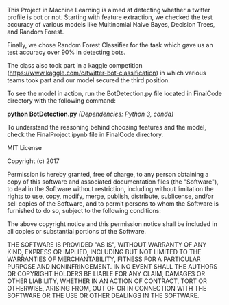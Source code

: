 This Project in Machine Learning is aimed at detecting whether a twitter profile is bot or not. Starting with feature extraction, we checked the test accuracy of various models like Multinomial Naive Bayes, Decision Trees, and Random Forest.

Finally, we chose Random Forest Classifier for the task which gave us an test accuracy over 90% in detecting bots.

The class also took part in a kaggle competition (https://www.kaggle.com/c/twitter-bot-classification) in which various teams took part and our model secured the third position.

To see the model in action, run the BotDetection.py file located in FinalCode directory with the following command:

**python BotDetection.py** *(Dependencies: Python 3, conda)*

To understand the reasoning behind choosing features and the model, check the FinalProject.ipynb file in FinalCode directory.

MIT License

Copyright (c) 2017

Permission is hereby granted, free of charge, to any person obtaining a copy
of this software and associated documentation files (the "Software"), to deal
in the Software without restriction, including without limitation the rights
to use, copy, modify, merge, publish, distribute, sublicense, and/or sell
copies of the Software, and to permit persons to whom the Software is
furnished to do so, subject to the following conditions:

The above copyright notice and this permission notice shall be included in all
copies or substantial portions of the Software.

THE SOFTWARE IS PROVIDED "AS IS", WITHOUT WARRANTY OF ANY KIND, EXPRESS OR
IMPLIED, INCLUDING BUT NOT LIMITED TO THE WARRANTIES OF MERCHANTABILITY,
FITNESS FOR A PARTICULAR PURPOSE AND NONINFRINGEMENT. IN NO EVENT SHALL THE
AUTHORS OR COPYRIGHT HOLDERS BE LIABLE FOR ANY CLAIM, DAMAGES OR OTHER
LIABILITY, WHETHER IN AN ACTION OF CONTRACT, TORT OR OTHERWISE, ARISING FROM,
OUT OF OR IN CONNECTION WITH THE SOFTWARE OR THE USE OR OTHER DEALINGS IN THE
SOFTWARE.
